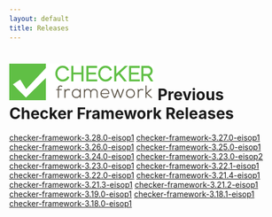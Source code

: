 ```yaml
---
layout: default
title: Releases
---
```

![Checker Framework logo](../CFLogo.png)
Previous Checker Framework Releases
=====================
[checker-framework-3.28.0-eisop1](../checker-framework-3.28.0-eisop1/index.html)
[checker-framework-3.27.0-eisop1](../checker-framework-3.27.0-eisop1/index.html)
[checker-framework-3.26.0-eisop1](../checker-framework-3.26.0-eisop1/index.html)
[checker-framework-3.25.0-eisop1](../checker-framework-3.25.0-eisop1/index.html)
[checker-framework-3.24.0-eisop1](../checker-framework-3.24.0-eisop1/index.html)
[checker-framework-3.23.0-eisop2](../checker-framework-3.23.0-eisop2/index.html)
[checker-framework-3.23.0-eisop1](../checker-framework-3.23.0-eisop1/index.html)
[checker-framework-3.22.1-eisop1](../checker-framework-3.22.1-eisop1/index.html)
[checker-framework-3.22.0-eisop1](../checker-framework-3.22.0-eisop1/index.html)
[checker-framework-3.21.4-eisop1](../checker-framework-3.21.4-eisop1/index.html)
[checker-framework-3.21.3-eisop1](../checker-framework-3.21.3-eisop1/index.html)
[checker-framework-3.21.2-eisop1](../checker-framework-3.21.2-eisop1/index.html)
[checker-framework-3.19.0-eisop1](../checker-framework-3.19.0-eisop1/index.html)
[checker-framework-3.18.1-eisop1](../checker-framework-3.18.1-eisop1/index.html)
[checker-framework-3.18.0-eisop1](../checker-framework-3.18.0-eisop1/index.html)
